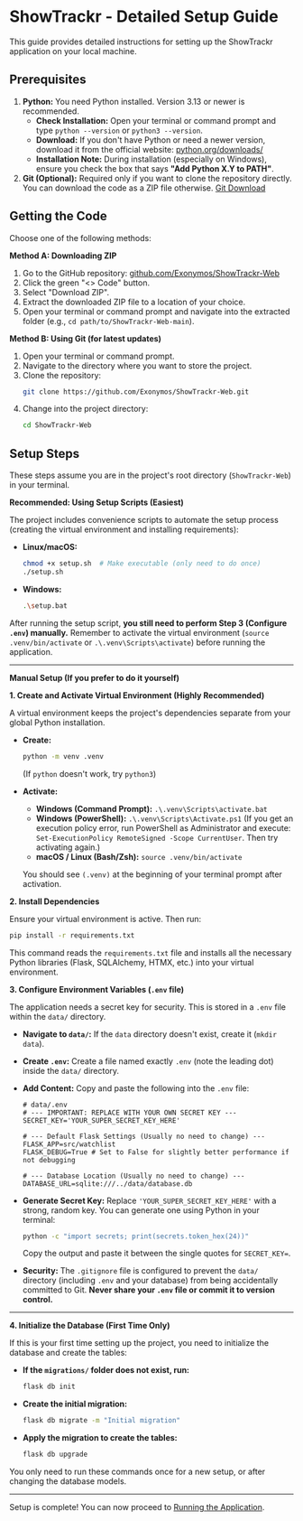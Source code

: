 # ShowTrackr - Detailed Setup Guide

This guide provides detailed instructions for setting up the ShowTrackr application on your local machine.

## Prerequisites

1.  **Python:** You need Python installed. Version 3.13 or newer is recommended.
    - **Check Installation:** Open your terminal or command prompt and type `python --version` or `python3 --version`.
    - **Download:** If you don't have Python or need a newer version, download it from the official website: [python.org/downloads/](https://www.python.org/downloads/)
    - **Installation Note:** During installation (especially on Windows), ensure you check the box that says **"Add Python X.Y to PATH"**.
2.  **Git (Optional):** Required only if you want to clone the repository directly. You can download the code as a ZIP file otherwise. [Git Download](https://git-scm.com/downloads)

## Getting the Code

Choose one of the following methods:

**Method A: Downloading ZIP**

1.  Go to the GitHub repository: [github.com/Exonymos/ShowTrackr-Web](https://github.com/Exonymos/ShowTrackr-Web)
2.  Click the green "<> Code" button.
3.  Select "Download ZIP".
4.  Extract the downloaded ZIP file to a location of your choice.
5.  Open your terminal or command prompt and navigate into the extracted folder (e.g., `cd path/to/ShowTrackr-Web-main`).

**Method B: Using Git (for latest updates)**

1.  Open your terminal or command prompt.
2.  Navigate to the directory where you want to store the project.
3.  Clone the repository:
    ```bash
    git clone https://github.com/Exonymos/ShowTrackr-Web.git
    ```
4.  Change into the project directory:
    ```bash
    cd ShowTrackr-Web
    ```

## Setup Steps

These steps assume you are in the project's root directory (`ShowTrackr-Web`) in your terminal.

**Recommended: Using Setup Scripts (Easiest)**

The project includes convenience scripts to automate the setup process (creating the virtual environment and installing requirements):

- **Linux/macOS:**
  ```bash
  chmod +x setup.sh  # Make executable (only need to do once)
  ./setup.sh
  ```
- **Windows:**
  ```bash
  .\setup.bat
  ```

After running the setup script, **you still need to perform Step 3 (Configure `.env`) manually.** Remember to activate the virtual environment (`source .venv/bin/activate` or `.\.venv\Scripts\activate`) before running the application.

---

**Manual Setup (If you prefer to do it yourself)**

**1. Create and Activate Virtual Environment (Highly Recommended)**

A virtual environment keeps the project's dependencies separate from your global Python installation.

- **Create:**

  ```bash
  python -m venv .venv
  ```

  (If `python` doesn't work, try `python3`)

- **Activate:**

  - **Windows (Command Prompt):** `.\.venv\Scripts\activate.bat`
  - **Windows (PowerShell):** `.\.venv\Scripts\Activate.ps1`
    (If you get an execution policy error, run PowerShell as Administrator and execute: `Set-ExecutionPolicy RemoteSigned -Scope CurrentUser`. Then try activating again.)
  - **macOS / Linux (Bash/Zsh):** `source .venv/bin/activate`

  You should see `(.venv)` at the beginning of your terminal prompt after activation.

**2. Install Dependencies**

Ensure your virtual environment is active. Then run:

```bash
pip install -r requirements.txt
```

This command reads the `requirements.txt` file and installs all the necessary Python libraries (Flask, SQLAlchemy, HTMX, etc.) into your virtual environment.

**3. Configure Environment Variables (`.env` file)**

The application needs a secret key for security. This is stored in a `.env` file within the `data/` directory.

- **Navigate to `data/`:** If the `data` directory doesn't exist, create it (`mkdir data`).
- **Create `.env`:** Create a file named exactly `.env` (note the leading dot) inside the `data/` directory.
- **Add Content:** Copy and paste the following into the `.env` file:

  ```dotenv
  # data/.env
  # --- IMPORTANT: REPLACE WITH YOUR OWN SECRET KEY ---
  SECRET_KEY='YOUR_SUPER_SECRET_KEY_HERE'

  # --- Default Flask Settings (Usually no need to change) ---
  FLASK_APP=src/watchlist
  FLASK_DEBUG=True # Set to False for slightly better performance if not debugging

  # --- Database Location (Usually no need to change) ---
  DATABASE_URL=sqlite:///../data/database.db
  ```

- **Generate Secret Key:** Replace `'YOUR_SUPER_SECRET_KEY_HERE'` with a strong, random key. You can generate one using Python in your terminal:
  ```bash
  python -c "import secrets; print(secrets.token_hex(24))"
  ```
  Copy the output and paste it between the single quotes for `SECRET_KEY=`.
- **Security:** The `.gitignore` file is configured to prevent the `data/` directory (including `.env` and your database) from being accidentally committed to Git. **Never share your `.env` file or commit it to version control.**

---

**4. Initialize the Database (First Time Only)**

If this is your first time setting up the project, you need to initialize the database and create the tables:

- **If the `migrations/` folder does not exist, run:**
  ```bash
  flask db init
  ```
- **Create the initial migration:**
  ```bash
  flask db migrate -m "Initial migration"
  ```
- **Apply the migration to create the tables:**
  ```bash
  flask db upgrade
  ```

You only need to run these commands once for a new setup, or after changing the database models.

---

Setup is complete! You can now proceed to [Running the Application](./running.md).
